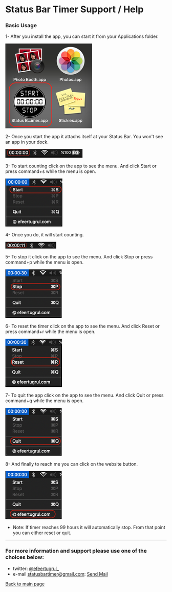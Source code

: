 # Status Bar Timer Support / Help

### Basic Usage

1- After you install the app, you can start it from your Applications folder.

![Status bar timer support image1](/images/status_bar_timer/statusbartimer-support-img01.png)

2- Once you start the app it attachs itself at your Status Bar. You won't see an app in your dock.

![Status bar timer support image2](/images/status_bar_timer/statusbartimer-support-img02.png)

3- To start counting click on the app to see the menu. And click Start or press command+s while the menu is open.

![Status bar timer support image3](/images/status_bar_timer/statusbartimer-support-img03.png)

4- Once you do, it will start counting.

![Status bar timer support image4](/images/status_bar_timer/statusbartimer-support-img04.png)

5- To stop it click on the app to see the menu. And click Stop or press command+p while the menu is open.

![Status bar timer support image5](/images/status_bar_timer/statusbartimer-support-img05.png)

6- To reset the timer click on the app to see the menu. And click Reset or press command+r while the menu is open.

![Status bar timer support image6](/images/status_bar_timer/statusbartimer-support-img06.png)

7- To quit the app click on the app to see the menu. And click Quit or press command+q while the menu is open.

![Status bar timer support image7](/images/status_bar_timer/statusbartimer-support-img07.png)

8- And finally to reach me you can click on the website button.

![Status bar timer support image8](/images/status_bar_timer/statusbartimer-support-img08.png)

- Note: If timer reaches 99 hours it will automatically stop. From that point you can either reset or quit. 

-----------------------------

### For more information and support please use one of the choices below:

- twitter: [@efeertugrul_](https://twitter.com/efeertugrul_)
- e-mail statusbartimer@gmail.com: [Send Mail](mailto:statusbartimer@gmail.com)

[Back to main page](../index)